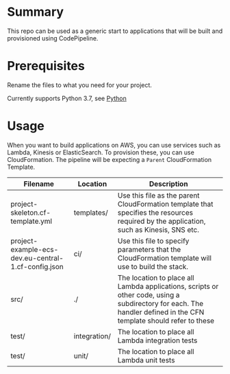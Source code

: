 # Summary

This repo can be used as a generic start to applications that will be built and provisioned using CodePipeline.


# Prerequisites

Rename the files to what you need for your project.

Currently supports Python 3.7, see [Python](src/example-function/README.md)

# Usage

When you want to build applications on AWS, you can use services such as Lambda, Kinesis or ElasticSearch. To provision these, you can use CloudFormation. The pipeline will be expecting a `Parent` CloudFormation Template.


| Filename | Location | Description |
|-----------|------------|----------|
| project-skeleton.cf-template.yml | templates/ | Use this file as the parent CloudFormation template that specifies the resources required by the application, such as Kinesis, SNS etc.
| project-example-ecs-dev.eu-central-1.cf-config.json | ci/ | Use this file to specify parameters that the CloudFormation template will use to build the stack.
| src/ | ./ | The location to place all Lambda applications, scripts or other code, using a subdirectory for each. The handler defined in the CFN template should refer to these |
| test/ | integration/ | The location to place all Lambda integration tests |
| test/ | unit/ | The location to place all Lambda unit tests |
